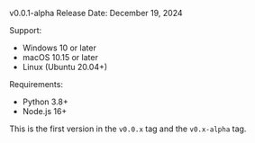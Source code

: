v0.0.1-alpha
Release Date: December 19, 2024  

Support:
- Windows 10 or later
- macOS 10.15 or later
- Linux (Ubuntu 20.04+)

Requirements:
- Python 3.8+
- Node.js 16+

This is the first version in the `v0.0.x` tag and the `v0.x-alpha` tag.

